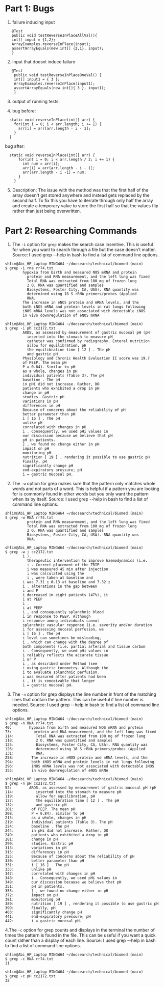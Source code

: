 # Part 1: Bugs
1. failure inducing input
```
   @Test
   public void testReverseInPlaceAllVal(){
   int[] input = {1,2};
   ArrayExamples.reverseInPlace(input);
   assertArrayEquals(new int[] {2,1}, input);
   }
```
   
2. input that doesnt induce failure
```
   @Test 
	public void testReverseInPlaceOneVal() {
    int[] input1 = { 3 };
    ArrayExamples.reverseInPlace(input1);
    assertArrayEquals(new int[]{ 3 }, input1);
	}
```
3. output of running tests:
   
  
4. bug before:
```
  static void reverseInPlace(int[] arr) {
    for(int i = 0; i < arr.length; i += 1) {
      arr[i] = arr[arr.length - i - 1];
    }
  }
```
  bug after:
```
  static void reverseInPlace(int[] arr) {
      for(int i = 0; i < arr.length / 2; i += 1) {
        int num = arr[i];
        arr[i] = arr[arr.length - i - 1];
        arr[arr.length - i -1] = num;
      }
    }
```

5. Description: The issue with the method was that the first half of the array doesn't get stored anywhere and instead gets replaced by the second half. To fix this you have to iterrate through only half the array and create a temporary value to store the first half so that the values flip rather than just being overwritten.

# Part 2: Researching Commands
1. The `-i` option for `grep` makes the search case insentive. This is useful for when you want to search through a file but the case doesn't matter. Source: I used grep --help in bash to find a list of command line options.
```
shlim@Abi_HP_Laptop MINGW64 ~/docsearch/technical/biomed (main)
$ grep -i rna rr74.txt
        hypoxia from birth and measured NOS mRNA and protein
          protein and RNA measurement, and the left lung was fixed
          Total RNA was extracted from 100 mg of frozen lung
          2 O. RNA was quantified and samples
          Biosystems, Foster City, CA, USA). RNA quantity was
          determined using 18 S rRNA primers/probes (Applied
          RNA.
        The increase in eNOS protein and mRNA levels, and the
        both iNOS mRNA and protein levels in rat lungs following
        iNOS mRNA levels was not associated with detectable iNOS
        in vivo downregulation of eNOS mRNA
```
```
shlim@Abi_HP_Laptop MINGW64 ~/docsearch/technical/biomed (main)
$ grep -i ph cc2172.txt
        ARDS, as assessed by measurement of gastric mucosal pH (pH 
          inserted into the stomach to measure pH
          catheter was confirmed by radiography. Enteral nutrition
          allow for equilibration, pH
          the equilibration time [ 12 ] . The pH
          and gastric pH
        Physiology and Chronic Health Evaluation II score was 19.7
        of PEEP. The mean pH
        P = 0.84). Similar to pH
        as a whole, changes in pH
        individual patients (Table 3). The pH
        baseline . The pH
        in pHi did not increase. Rather, DO
        patients who exhibited a drop in pH
        change in pH
        studies. Gastric pH
        variations in pH
        differences in pH
        Because of concerns about the reliability of pH
        better parameter than pH
        i [ 16 ] . The pH
        unlike pH
        correlated with changes in pH
        i . Consequently, we used pHi values in
        our discussion because we believe that pH
        pH in patients.
        ] , we found no change either in pH
        impact on pH
        monitoring pH
        nutrition [ 19 ] , rendering it possible to use gastric pH
        Finally, pH
        significantly change pH
        end-expiratory pressure; pH
        i = gastric mucosal pH.
```
2. The `-w` option for grep makes sure that the pattern only matches whole words and not parts of a word. This is helpful if a pattern you are looking for is commonly found in other words but you only want the pattern when its by itself. Source: I used grep --help in bash to find a list of command line options.
```
shlim@Abi_HP_Laptop MINGW64 ~/docsearch/technical/biomed (main)
$ grep -w RNA rr74.txt
          protein and RNA measurement, and the left lung was fixed
          Total RNA was extracted from 100 mg of frozen lung
          2 O. RNA was quantified and samples
          Biosystems, Foster City, CA, USA). RNA quantity was
          RNA.
```
```
shlim@Abi_HP_Laptop MINGW64 ~/docsearch/technical/biomed (main)
$ grep -w i cc2172.txt
        i ).
          therapeutic intervention to improve haemodynamics (i.e.
          i . Correct placement of the TRIP
          i was measured 45 min after injection
          i was calculated using the
          i , were taken at baseline and
        i was 7.31 ± 0.13 at baseline and 7.32 ±
        i , alterations in the gap between
        i and P
        i decreased in eight patients (47%), it
        i at PEEP
        i .
        i at PEEP
        i , and consequently splanchnic blood
        i in response to PEEP. Although
        i response among individuals cannot
        splanchnic vascular response (i.e. severity and/or duration
        i for assessing mucosal perfusion, we
        i [ 16 ] . The pH
        i level can sometimes be misleading,
        i , which can change with the degree of
        both components (i.e. partial arterial and tissue carbon
        i . Consequently, we used pHi values in
        i reliably reflects the accurate tissue
        i or P
        i , as described under Method (see
        i using gastric tonometry. Although the
        i to evaluate splanchnic perfusion.
        i was measured after patients had been
        i , it is conceivable that longer
        i = gastric mucosal pH.
```
3. The `-n` option for grep displays the line number in front of the matching lines that contain the pattern. This can be useful if line number is needed. Source: I used grep --help in bash to find a list of command line options.
```
shlim@Abi_HP_Laptop MINGW64 ~/docsearch/technical/biomed (main)
$ grep -n RNA rr74.txt
40:        hypoxia from birth and measured NOS mRNA and protein
73:          protein and RNA measurement, and the left lung was fixed
114:          Total RNA was extracted from 100 mg of frozen lung
118:          2 O. RNA was quantified and samples
125:          Biosystems, Foster City, CA, USA). RNA quantity was
126:          determined using 18 S rRNA primers/probes (Applied
131:          RNA.
258:        The increase in eNOS protein and mRNA levels, and the
294:        both iNOS mRNA and protein levels in rat lungs following
296:        iNOS mRNA levels was not associated with detectable iNOS
355:        in vivo downregulation of eNOS mRNA
```
```
shlim@Abi_HP_Laptop MINGW64 ~/docsearch/technical/biomed (main)
$ grep -n pH cc2172.txt
52:        ARDS, as assessed by measurement of gastric mucosal pH (pH 
114:          inserted into the stomach to measure pH
119:          allow for equilibration, pH
127:          the equilibration time [ 12 ] . The pH
132:          and gastric pH
201:        of PEEP. The mean pH
208:        P = 0.84). Similar to pH
215:        as a whole, changes in pH
219:        individual patients (Table 3). The pH
224:        baseline . The pH
244:        in pHi did not increase. Rather, DO
249:        patients who exhibited a drop in pH
281:        change in pH
299:        studies. Gastric pH
313:        variations in pH
315:        differences in pH
325:        Because of concerns about the reliability of pH
330:        better parameter than pH
331:        i [ 16 ] . The pH
335:        unlike pH
347:        correlated with changes in pH
348:        i . Consequently, we used pHi values in
349:        our discussion because we believe that pH
351:        pH in patients.
355:        ] , we found no change either in pH 
372:        impact on pH
381:        monitoring pH
389:        nutrition [ 19 ] , rendering it possible to use gastric pH
399:        Finally, pH
403:        significantly change pH
441:        end-expiratory pressure; pH
442:        i = gastric mucosal pH.
```
4.The `-c` option for grep counts and displays in the terminal the number of times the pattern is found in the file. This can be useful if you want a quick count rather than a display of each line. Source: I used grep --help in bash to find a list of command line options.
```
shlim@Abi_HP_Laptop MINGW64 ~/docsearch/technical/biomed (main)
$ grep -c RNA rr74.txt
11
```
```
shlim@Abi_HP_Laptop MINGW64 ~/docsearch/technical/biomed (main)
$ grep -c pH cc2172.txt
32
```
